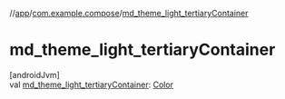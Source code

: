 //[app](../../index.md)/[com.example.compose](index.md)/[md_theme_light_tertiaryContainer](md_theme_light_tertiary-container.md)

# md_theme_light_tertiaryContainer

[androidJvm]\
val [md_theme_light_tertiaryContainer](md_theme_light_tertiary-container.md): [Color](https://developer.android.com/reference/kotlin/androidx/compose/ui/graphics/Color.html)
